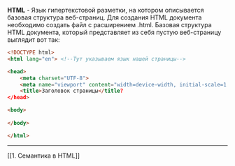 __HTML__ - Язык гипертекстовой разметки, на котором описывается базовая структура веб-страниц. Для создания HTML документа необходимо создать файл с расширением .html.
Базовая структура HTML документа, который представляет из себя пустую веб-страницу выглядит вот так:

```html
<!DOCTYPE html>
<html lang="en"> <!--Тут указываем язык нашей страницы-->

<head>
	<meta charset="UTF-8">
	<meta name="viewport" content="width=device-width, initial-scale=1.0">
	<title>Заголовок страницы</title?
</head>

<body>
	
</body>

</html>
```
---
[[1. Семантика в HTML]]